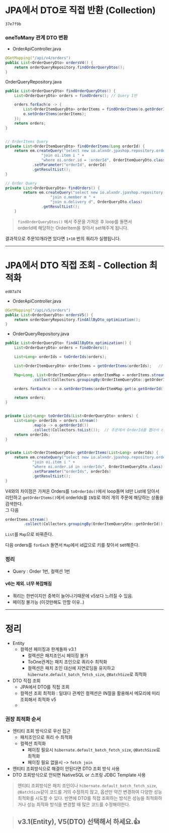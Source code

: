 # JPA에서 DTO로 직접 반환 (Collection)

`37e7f9b`

### oneToMany 관계 DTO 변환
- OrderApiController.java
```java
@GetMapping("/api/v4/orders")
public List<OrderQueryDto> ordersV4() {
    return orderQueryRepository.findOrderQueryDtos();
}
```
OrderQueryRepository.java
```java
public List<OrderQueryDto> findOrderQueryDtos() {
    List<OrderQueryDto> orders = findOrders(); // Query 1번

    orders.forEach(o -> {
        List<OrderItemQueryDto> orderItems = findOrderItems(o.getOrderId()); // Query N번
        o.setOrderItems(orderItems);
    });
    return orders;
}


// OrderItems Query
private List<OrderItemQueryDto> findOrderItems(Long orderId) {
    return em.createQuery("select new io.alxndr.jpashop.repository.order.query.OrderItemQueryDto(oi.order.id, i.name, oi.orderPrice, oi.count) from OrderItem oi " +
                "join oi.item i " +
                "where oi.order.id = :orderId", OrderItemQueryDto.class)
            .setParameter("orderId", orderId)
            .getResultList();
}

// Order Query
private List<OrderQueryDto> findOrders() {
        return em.createQuery("select new io.alxndr.jpashop.repository.order.query.OrderQueryDto(o.id, m.name, o.orderDate, o.status, d.address) from Order o " +
                    "join o.member m " +
                    "join o.delivery d", OrderQueryDto.class)
                .getResultList();
    }

```
> `findOrderQueryDtos()` 에서 주문을 가져온 후 loop를 돌면서   
> orderId에 해당하는 OrderItem을 찾아서 set해주게 됩니다.

결과적으로 주문10개라면 있다면 `1+10` 번의 쿼리가 실행됩니다.

---

# JPA에서 DTO 직접 조회 - Collection 최적화

`ed07a74`

- OrderApiController.java   
```java
@GetMapping("/api/v5/orders")
public List<OrderQueryDto> ordersV5() {
    return orderQueryRepository.findAllByDto_optimization();
}
```

- OrderQueryRepository.java
```java
public List<OrderQueryDto> findAllByDto_optimization() {
    List<OrderQueryDto> orders = findOrders();

    List<Long> orderIds = toOrderIds(orders);

    List<OrderItemQueryDto> orderItems = getOrderItems(orderIds);   // in절로 한번에 조회

    Map<Long, List<OrderItemQueryDto>> orderItemMap = orderItems.stream()
            .collect(Collectors.groupingBy(OrderItemQueryDto::getOrderId));     // List를 Map으로 변환

    orders.forEach(o -> o.setOrderItems(orderItemMap.get(o.getOrderId())));

    return orders;
}


private List<Long> toOrderIds(List<OrderQueryDto> orders) {
    List<Long> orderIds = orders.stream()
            .map(o -> o.getOrderId())
            .collect(Collectors.toList());  // 주문에서 OrderId를 뽑아서 collect
    return orderIds;
}


private List<OrderItemQueryDto> getOrderItems(List<Long> orderIds) {
    return em.createQuery("select new io.alxndr.jpashop.repository.order.query.OrderItemQueryDto(oi.order.id, i.name, oi.orderPrice, oi.count) from OrderItem oi " +
            "join oi.item i " +
            "where oi.order.id in :orderIds", OrderItemQueryDto.class)
            .setParameter("orderIds", orderIds)
            .getResultList();
}
```

V4와의 차이점은 가져온 Orders를 `toOrderIds()`에서 loop돌며 Id만 List에 담아서 리턴하고 `getOrderItems()`에서 orderIds를 `IN절`로 여러 개의 주문에 해당하는 상품을 검색한다.   
그 다음 
```java
orderItems.stream()
        .collect(Collectors.groupingBy(OrderItemQueryDto::getOrderId));
```
`List`를 `Map`으로 바꿔준다.   

다음 orders를 `forEach` 돌면서 `Map`에서 id값으로 키를 찾아서 set해준다.

### 정리
- Query : Order 1번, 컬렉션 1번

#### v6는 제외. 너무 복잡해짐
- 쿼리는 한번이지만 중복이 늘어나기때문에 v5보다 느려질 수 있음.
- 페이징 불가능 (이것만해도 안할 이유..)

---

# 정리

+ Entity
    - 컬렉션 페이징과 한계돌파 v3.1
        - 컬렉션은 패치조인시 페이징 불가
        - ToOne관계는 패치 조인으로 쿼리수 최적화
        - 컬렉션은 패치 조인 대신에 지연로딩을 유지하고 `hibernate.default_batch_fetch_size`, `@BatchSize`로 최적화
+ DTO 직접 조회
    - JPA에서 DTO를 직접 조회
    - 컬렉션 조회 최적화 : 일대다 관계인 컬렉션은 IN절을 활용해서 메모리에 미리 조회해서 최적화 v5
    - 

### 권장 최적화 순서
+ 엔티티 조회 방식으로 우선 접근
    - 패치조인으로 쿼리 수 최적화
    - 컬렉션 최적화
        * 페이징 필요시 `hibernate.default_batch_fetch_size`, `@BatchSize`로 최적화
        * 페이징 필요 없을시 -> `fetch join`
+ 엔티티 조회방식으로 해결이 안된다면 DTO 조회 방식 사용
+ DTO 조회방식으로 안되면 NativeSQL or 스프링 JDBC Template 사용

> 엔티티 조회방식은 패치 조인이나 `hibernate.default_batch_fetch_size`, `@BatchSize`같이 코드를 거의 수정하지 않고, 옵션만 약간 변경하여 다양한 성능 최적화를 시도할 수 있다. 반면에 DTO를 직접 조회하는 방식은 성능을 최적화하거나 성능 최적화 방식을 변경할 때 많은 코드를 수정해야한다.

> ## v3.1(Entity), V5(DTO) 선택해서 하세요.👍